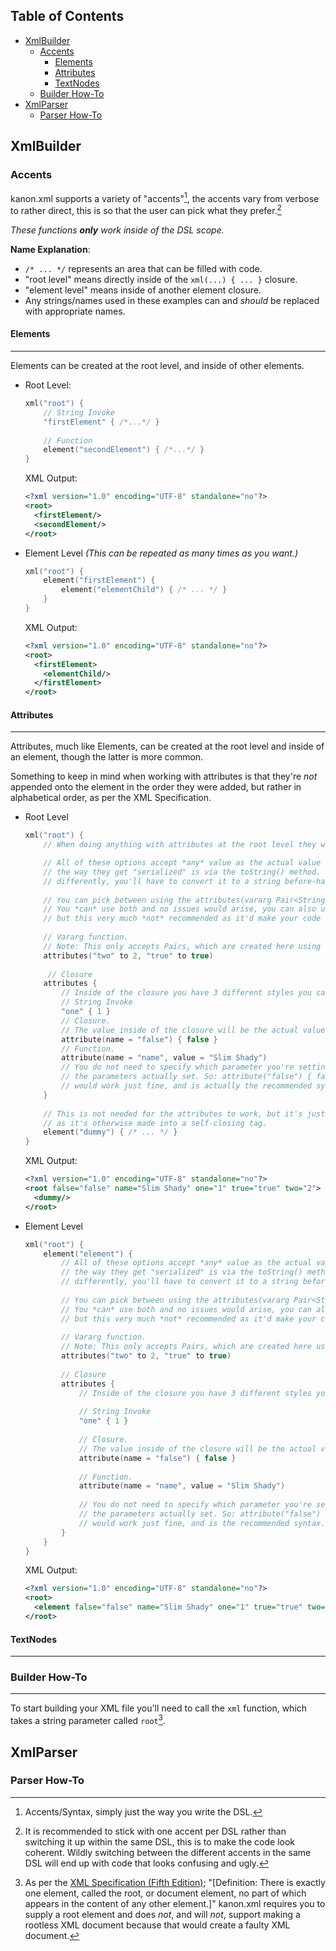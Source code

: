 [TOC levels=6]: # "## Table of Contents"

## Table of Contents
- [XmlBuilder](#xmlbuilder)
    - [Accents](#accents)
        - [Elements](#elements)
        - [Attributes](#attributes)
        - [TextNodes](#textnodes)
    - [Builder How-To](#builder-how-to)
- [XmlParser](#xmlparser)
    - [Parser How-To](#parser-how-to)

## XmlBuilder

### Accents

kanon.xml supports a variety of "accents"[^1], the accents vary from verbose to rather direct, this is so that the user can pick what they prefer.[^2]

*These functions **only** work inside of the DSL scope.*

**Name Explanation**:
- `/* ... */` represents an area that can be filled with code.
- "root level" means directly inside of the `xml(...) { ... }` closure.
- "element level" means inside of another element closure.
- Any strings/names used in these examples can and *should* be replaced with appropriate names.

#### Elements
- - -
Elements can be created at the root level, and inside of other elements.

- Root Level:
    ```kotlin
    xml("root") {
        // String Invoke
        "firstElement" { /*...*/ }
        
        // Function 
        element("secondElement") { /*...*/ }
    }
    ```
    XML Output:
    ```xml
    <?xml version="1.0" encoding="UTF-8" standalone="no"?>
    <root>
      <firstElement/>
      <secondElement/>
    </root>
    ```
- Element Level *(This can be repeated as many times as you want.)*
    ```kotlin
    xml("root") {
        element("firstElement") {
            element("elementChild") { /* ... */ }
        }
    }
    ```
    XML Output:
    ```xml
    <?xml version="1.0" encoding="UTF-8" standalone="no"?>
    <root>
      <firstElement>
        <elementChild/>
      </firstElement>
    </root>
    ```
    
#### Attributes
- - -
Attributes, much like Elements, can be created at the root level and inside of an element, though the latter is more common.

Something to keep in mind when working with attributes is that they're *not* appended onto the element in the order they were added, but rather in alphabetical order, as per the XML Specification.

- Root Level
    ```kotlin
    xml("root") {
        // When doing anything with attributes at the root level they will be appended to the root element.

        // All of these options accept *any* value as the actual value for the attribute, but keep in mind that
        // the way they get "serialized" is via the toString() method. If you want a certain object to be serialized
        // differently, you'll have to convert it to a string before-hand.
                
        // You can pick between using the attributes(vararg Pair<String, V>) function or the closure.
        // You *can* use both and no issues would arise, you can also use them multiple times on the same element/root
        // but this very much *not* recommended as it'd make your code very ugly.
                
        // Vararg function.
        // Note: This only accepts Pairs, which are created here using the "to" infix function.
        attributes("two" to 2, "true" to true)
        
         // Closure
        attributes {
            // Inside of the closure you have 3 different styles you can pick from.
            // String Invoke
            "one" { 1 }
            // Closure.
            // The value inside of the closure will be the actual value of the attribute.
            attribute(name = "false") { false }
            // Function.
            attribute(name = "name", value = "Slim Shady")
            // You do not need to specify which parameter you're setting like done here, this is just to show what
            // the parameters actually set. So: attribute("false") { false } and attribute("name", "Slim Shady")
            // would work just fine, and is actually the recommended syntax.
        }
        
        // This is not needed for the attributes to work, but it's just here to make the XML output look better, 
        // as it's otherwise made into a self-closing tag.
        element("dummy") { /* ... */ }
    }
    ```
    XML Output:
    ```xml
    <?xml version="1.0" encoding="UTF-8" standalone="no"?>
    <root false="false" name="Slim Shady" one="1" true="true" two="2">
      <dummy/>
    </root>
    ```
- Element Level
    ```kotlin
    xml("root") {
        element("element") {
            // All of these options accept *any* value as the actual value for the attribute, but keep in mind that
            // the way they get "serialized" is via the toString() method. If you want a certain object to be serialized
            // differently, you'll have to convert it to a string before-hand.
        
            // You can pick between using the attributes(vararg Pair<String, V>) function or the closure.
            // You *can* use both and no issues would arise, you can also use them multiple times on the same element/root
            // but this very much *not* recommended as it'd make your code very ugly.
        
            // Vararg function.
            // Note: This only accepts Pairs, which are created here using the "to" infix function.
            attributes("two" to 2, "true" to true)
        
            // Closure
            attributes {
                // Inside of the closure you have 3 different styles you can pick from.
            
                // String Invoke
                "one" { 1 }
            
                // Closure.
                // The value inside of the closure will be the actual value of the attribute.
                attribute(name = "false") { false }
            
                // Function.
                attribute(name = "name", value = "Slim Shady")
            
                // You do not need to specify which parameter you're setting like done here, this is just to show what
                // the parameters actually set. So: attribute("false") { false } and attribute("name", "Slim Shady")
                // would work just fine, and is the recommended syntax.
            }
        }
    }
    ```
    XML Output:
    ```xml
    <?xml version="1.0" encoding="UTF-8" standalone="no"?>
    <root>
      <element false="false" name="Slim Shady" one="1" true="true" two="2"/>
    </root>
    ```

#### TextNodes
- - -

### Builder How-To
- - -

To start building your XML file you'll need to call the `xml` function, which takes a string parameter called `root`[^3].

## XmlParser

### Parser How-To



[^1]: Accents/Syntax, simply just the way you write the DSL.
[^2]: It is recommended to stick with one accent per DSL rather than switching it up within the same DSL, this is to make the code look coherent. Wildly switching between the different accents in the same DSL will end up with code that looks confusing and ugly.
[^3]: As per the [XML Specification (Fifth Edition)](https://www.w3.org/TR/REC-xml/); "[Definition: There is exactly one element, called the root, or document element, no part of which appears in the content of any other element.]" kanon.xml requires you to supply a root element and does *not*, and will *not*, support making a rootless XML document because that would create a faulty XML document.